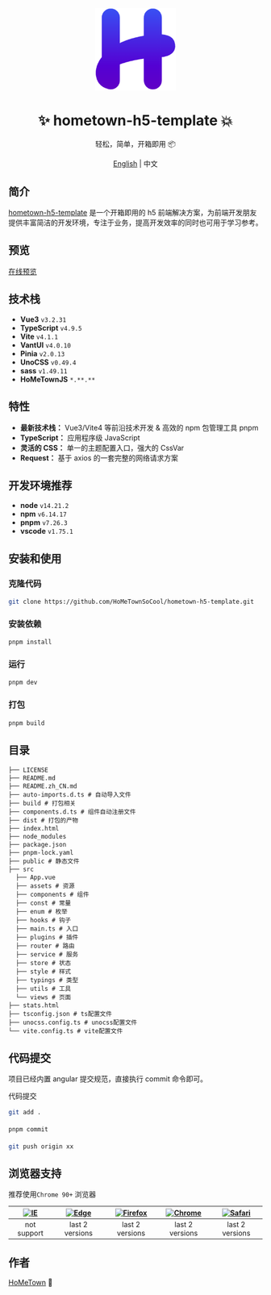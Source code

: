 <p align="center">
  <img width="160px" src="https://github.com/HoMeTownJS/site/blob/main/public/images/logo.png?raw=true" />
</p>
<h1 align="center">✨ hometown-h5-template 💥</h1>
<p align="center">轻松，简单，开箱即用 📦</p>
<p align="center"><a href="README.md">English</a> | 中文</p>

## 简介

[hometown-h5-template](https://github.com/HoMeTownSoCool/hometown-h5-template) 是一个开箱即用的 h5 前端解决方案，为前端开发朋友提供丰富简洁的开发环境，专注于业务，提高开发效率的同时也可用于学习参考。

## 预览
[在线预览](https://hh5t.hometownjs.top/about/home)

## 技术栈

- **Vue3** `v3.2.31`
- **TypeScript** `v4.9.5`
- **Vite** `v4.1.1`
- **VantUI** `v4.0.10`
- **Pinia** `v2.0.13`
- **UnoCSS** `v0.49.4`
- **sass** `v1.49.11`
- **HoMeTownJS** `*.**.**`

## 特性

- **最新技术栈：** Vue3/Vite4 等前沿技术开发 & 高效的 npm 包管理工具 pnpm
- **TypeScript：** 应用程序级 JavaScript
- **灵活的 CSS：** 单一的主题配置入口，强大的 CssVar
- **Request：** 基于 axios 的一套完整的网络请求方案

## 开发环境推荐

- **node** `v14.21.2`
- **npm** `v6.14.17`
- **pnpm** `v7.26.3`
- **vscode** `v1.75.1`

## 安装和使用

### 克隆代码

```bash
git clone https://github.com/HoMeTownSoCool/hometown-h5-template.git
```

### 安装依赖

```bash
pnpm install
```

### 运行

```bash
pnpm dev
```

### 打包

```bash
pnpm build
```

## 目录

```text
├── LICENSE
├── README.md
├── README.zh_CN.md
├── auto-imports.d.ts # 自动导入文件
├── build # 打包相关
├── components.d.ts # 组件自动注册文件
├── dist # 打包的产物
├── index.html
├── node_modules
├── package.json
├── pnpm-lock.yaml
├── public # 静态文件
├── src
  ├── App.vue
  ├── assets # 资源
  ├── components # 组件
  ├── const # 常量
  ├── enum # 枚举
  ├── hooks # 钩子
  ├── main.ts # 入口
  ├── plugins # 插件
  ├── router # 路由
  ├── service # 服务
  ├── store # 状态
  ├── style # 样式
  ├── typings # 类型
  ├── utils # 工具
  └── views # 页面
├── stats.html
├── tsconfig.json # ts配置文件
├── unocss.config.ts # unocss配置文件
└── vite.config.ts # vite配置文件
```

## 代码提交

项目已经内置 angular 提交规范，直接执行 commit 命令即可。

代码提交

```bash
git add .

pnpm commit

git push origin xx
```

## 浏览器支持

推荐使用`Chrome 90+` 浏览器

| [<img src="https://raw.githubusercontent.com/alrra/browser-logos/master/src/archive/internet-explorer_9-11/internet-explorer_9-11_48x48.png" alt="IE" width="24px" height="24px"  />](http://godban.github.io/browsers-support-badges/) | [<img src="https://raw.githubusercontent.com/alrra/browser-logos/master/src/edge/edge_48x48.png" alt=" Edge" width="24px" height="24px" />](http://godban.github.io/browsers-support-badges/) | [<img src="https://raw.githubusercontent.com/alrra/browser-logos/master/src/firefox/firefox_48x48.png" alt="Firefox" width="24px" height="24px" />](http://godban.github.io/browsers-support-badges/) | [<img src="https://raw.githubusercontent.com/alrra/browser-logos/master/src/chrome/chrome_48x48.png" alt="Chrome" width="24px" height="24px" />](http://godban.github.io/browsers-support-badges/) | [<img src="https://raw.githubusercontent.com/alrra/browser-logos/master/src/safari/safari_48x48.png" alt="Safari" width="24px" height="24px" />](http://godban.github.io/browsers-support-badges/) |
| :-------------------------------------------------------------------------------------------------------------------------------------------------------------------------------------------------------------------------------------: | :-------------------------------------------------------------------------------------------------------------------------------------------------------------------------------------------: | :---------------------------------------------------------------------------------------------------------------------------------------------------------------------------------------------------: | :------------------------------------------------------------------------------------------------------------------------------------------------------------------------------------------------: | :------------------------------------------------------------------------------------------------------------------------------------------------------------------------------------------------: |
|                                                                                                               not support                                                                                                               |                                                                                        last 2 versions                                                                                        |                                                                                            last 2 versions                                                                                            |                                                                                          last 2 versions                                                                                           |                                                                                          last 2 versions                                                                                           |

## 作者

[HoMeTown](https://juejin.cn/user/4116184668057390) 🙊
